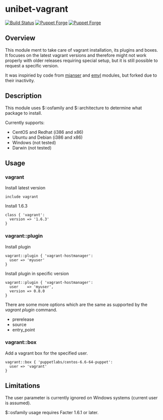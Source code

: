 # unibet-vagrant

[![Build Status](https://secure.travis-ci.org/unibet/puppet-vagrant.png)](http://travis-ci.org/unibet/puppet-vagrant)
[![Puppet Forge](https://img.shields.io/puppetforge/v/unibet/vagrant.svg)](https://forge.puppetlabs.com/unibet/vagrant)
[![Puppet Forge](https://img.shields.io/puppetforge/f/unibet/vagrant.svg)](https://forge.puppetlabs.com/unibet/vagrant)

## Overview

This module ment to take care of vagrant installation, its plugins and boxes. It focuses on the latest vagrant versions
and therefore might not work properly with older releases requiring special setup, but it is still possible to
request a specific version.

It was inspiried by code from [mjanser](https://github.com/mjanser/puppet-vagrant) and [emyl](https://github.com/emyl/puppet-vagrant) modules, but forked due to their inactivity.

## Description

This module uses $::osfamily and $::architecture to determine what package to install.

Currently supports:
* CentOS and Redhat (i386 and x86)
* Ubuntu and Debian (i386 and x86)
* Windows (not tested)
* Darwin (not tested)

## Usage

### vagrant

Install latest version
```
include vagrant
```

Install 1.6.3
```
class { 'vagrant':
  version => '1.6.3'
}
```

### vagrant::plugin

Install plugin
```
vagrant::plugin { 'vagrant-hostmanager':
  user => 'myuser'
}
```

Install plugin in specific version
```
vagrant::plugin { 'vagrant-hostmanager':
  user    => 'myuser',
  version => 0.8.0
}
```

There are some more options which are the same as supported by the *vagrant plugin* command.
- prerelease
- source
- entry_point

### vagrant::box

Add a vagrant box for the specified user.
```
vagrant::box { 'puppetlabs/centos-6.6-64-puppet':
  user => 'vagrant'
}
```

## Limitations

The user parameter is currently ignored on Windows systems (current user is assumed).

$::osfamily usage requires Facter 1.6.1 or later.
